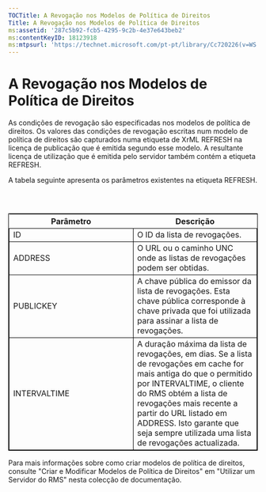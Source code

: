 ```yaml
---
TOCTitle: A Revogação nos Modelos de Política de Direitos
Title: A Revogação nos Modelos de Política de Direitos
ms:assetid: '287c5b92-fcb5-4295-9c2b-4e37e643beb2'
ms:contentKeyID: 18123918
ms:mtpsurl: 'https://technet.microsoft.com/pt-pt/library/Cc720226(v=WS.10)'
---
```


A Revogação nos Modelos de Política de Direitos
===============================================

As condições de revogação são especificadas nos modelos de política de direitos. Os valores das condições de revogação escritas num modelo de política de direitos são capturados numa etiqueta de XrML REFRESH na licença de publicação que é emitida segundo esse modelo. A resultante licença de utilização que é emitida pelo servidor também contém a etiqueta REFRESH.

A tabela seguinte apresenta os parâmetros existentes na etiqueta REFRESH.

###  

 
<table style="border:1px solid black;">
<colgroup>
<col width="50%" />
<col width="50%" />
</colgroup>
<thead>
<tr class="header">
<th>Parâmetro</th>
<th>Descrição</th>
</tr>
</thead>
<tbody>
<tr class="odd">
<td style="border:1px solid black;">ID</td>
<td style="border:1px solid black;">O ID da lista de revogações.</td>
</tr>
<tr class="even">
<td style="border:1px solid black;">ADDRESS</td>
<td style="border:1px solid black;">O URL ou o caminho UNC onde as listas de revogações podem ser obtidas.</td>
</tr>
<tr class="odd">
<td style="border:1px solid black;">PUBLICKEY</td>
<td style="border:1px solid black;">A chave pública do emissor da lista de revogações. Esta chave pública corresponde à chave privada que foi utilizada para assinar a lista de revogações.</td>
</tr>
<tr class="even">
<td style="border:1px solid black;">INTERVALTIME</td>
<td style="border:1px solid black;">A duração máxima da lista de revogações, em dias. Se a lista de revogações em cache for mais antiga do que o permitido por INTERVALTIME, o cliente do RMS obtém a lista de revogações mais recente a partir do URL listado em ADDRESS. Isto garante que seja sempre utilizada uma lista de revogações actualizada.</td>
</tr>
</tbody>
</table>
  
Para mais informações sobre como criar modelos de política de direitos, consulte "Criar e Modificar Modelos de Política de Direitos" em "Utilizar um Servidor do RMS" nesta colecção de documentação.
